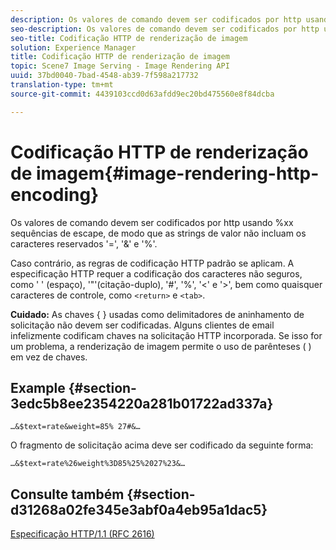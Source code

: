 ```yaml
---
description: Os valores de comando devem ser codificados por http usando %xx sequências de escape, de modo que as strings de valor não incluam os caracteres reservados '=', '&' e '%'.
seo-description: Os valores de comando devem ser codificados por http usando %xx sequências de escape, de modo que as strings de valor não incluam os caracteres reservados '=', '&' e '%'.
seo-title: Codificação HTTP de renderização de imagem
solution: Experience Manager
title: Codificação HTTP de renderização de imagem
topic: Scene7 Image Serving - Image Rendering API
uuid: 37bd0040-7bad-4548-ab39-7f598a217732
translation-type: tm+mt
source-git-commit: 4439103ccd0d63afdd9ec20bd475560e8f84dcba

---
```



# Codificação HTTP de renderização de imagem{#image-rendering-http-encoding}

Os valores de comando devem ser codificados por http usando %xx sequências de escape, de modo que as strings de valor não incluam os caracteres reservados &#39;=&#39;, &#39;&amp;&#39; e &#39;%&#39;.

Caso contrário, as regras de codificação HTTP padrão se aplicam. A especificação HTTP requer a codificação dos caracteres não seguros, como &#39; &#39; (espaço), &#39;&quot;&#39;(citação-duplo), &#39;#&#39;, &#39;%&#39;, &#39;&lt;&#39; e &#39;>&#39;, bem como quaisquer caracteres de controle, como `<return>` e `<tab>`.

**Cuidado:** As chaves { } usadas como delimitadores de aninhamento de solicitação não devem ser codificadas. Alguns clientes de email infelizmente codificam chaves na solicitação HTTP incorporada. Se isso for um problema, a renderização de imagem permite o uso de parênteses ( ) em vez de chaves.

## Example {#section-3edc5b8ee2354220a281b01722ad337a}

`…&$text=rate&weight=85% 27#&…`

O fragmento de solicitação acima deve ser codificado da seguinte forma:

`…&$text=rate%26weight%3D85%25%2027%23&…`

## Consulte também {#section-d31268a02fe345e3abf0a4eb95a1dac5}

[Especificação HTTP/1.1 (RFC 2616)](https://www.w3.org/Protocols/rfc2616/rfc2616.html)

